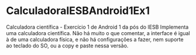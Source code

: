 # CalculadoraIESBAndroid1Ex1
Calculadora científica - Exercício 1 de Android 1 da pós do IESB
Implementa uma calculadora científica.
Não há muito o que comentar, a interface é igual à de uma calculadora física,
e não há configurações a fazer, nem suporte ao teclado do SO, ou a copy e paste
nessa versão.
